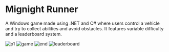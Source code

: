 # Mignight Runner
A Windows game made using .NET and C# where users control a vehicle and try to collect abilities and avoid obstacles. It features variable difficulty and a leaderboard system.

![p1](https://github.com/user-attachments/assets/d6edfb19-de27-427e-bdca-5def96f1eb67)
![game](https://github.com/user-attachments/assets/4df68017-a522-48cc-a94b-0ce83670786f)
![end](https://github.com/user-attachments/assets/623e4ea8-f07b-4686-8a76-a0372ea3d2b8)
![leaderboard](https://github.com/user-attachments/assets/822e7a79-3ecc-4477-9e5e-99fc2b0dd5bc)

